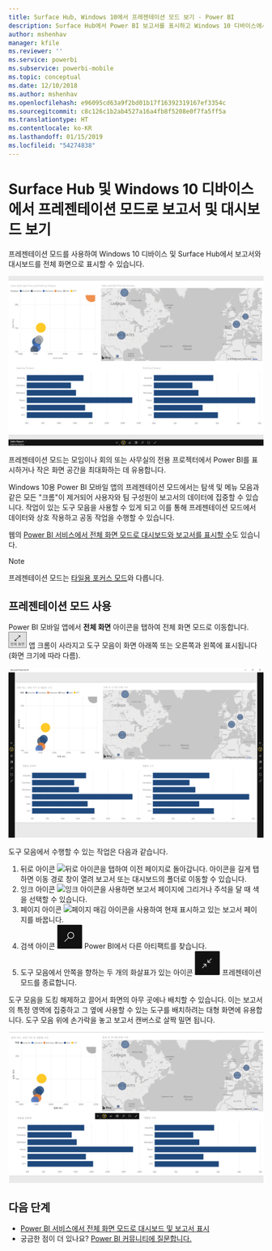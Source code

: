 ```yaml
---
title: Surface Hub, Windows 10에서 프레젠테이션 모드 보기 - Power BI
description: Surface Hub에서 Power BI 보고서를 표시하고 Windows 10 디바이스에서 전체 화면 모드로 Power BI 대시보드, 보고서 및 타일을 표시하는 방법을 알아보세요.
author: mshenhav
manager: kfile
ms.reviewer: ''
ms.service: powerbi
ms.subservice: powerbi-mobile
ms.topic: conceptual
ms.date: 12/10/2018
ms.author: mshenhav
ms.openlocfilehash: e96095cd63a9f2bd01b17f16392319167ef3354c
ms.sourcegitcommit: c8c126c1b2ab4527a16a4fb8f5208e0f7fa5ff5a
ms.translationtype: HT
ms.contentlocale: ko-KR
ms.lasthandoff: 01/15/2019
ms.locfileid: "54274838"
---
```

# <a name="view-reports-and-dashboards-in-presentation-mode-on-surface-hub-and-windows-10-devices"></a>Surface Hub 및 Windows 10 디바이스에서 프레젠테이션 모드로 보고서 및 대시보드 보기
프레젠테이션 모드를 사용하여 Windows 10 디바이스 및 Surface Hub에서 보고서와 대시보드를 전체 화면으로 표시할 수 있습니다. 

![전체 화면 모드의 보고서](./media/mobile-windows-10-app-presentation-mode/power-bi-presentation-mode.png)

프레젠테이션 모드는 모임이나 회의 또는 사무실의 전용 프로젝터에서 Power BI를 표시하거나 작은 화면 공간을 최대화하는 데 유용합니다. 

Windows 10용 Power BI 모바일 앱의 프레젠테이션 모드에서는 탐색 및 메뉴 모음과 같은 모든 "크롬"이 제거되어 사용자와 팀 구성원이 보고서의 데이터에 집중할 수 있습니다. 작업이 있는 도구 모음을 사용할 수 있게 되고 이를 통해 프레젠테이션 모드에서 데이터와 상호 작용하고 공동 작업을 수행할 수 있습니다.

웹의 [Power BI 서비스에서 전체 화면 모드로 대시보드와 보고서를 표시할 수](../end-user-focus.md)도 있습니다.

> [!NOTE]
> 프레젠테이션 모드는 [타일용 포커스 모드](mobile-tiles-in-the-mobile-apps.md)와 다릅니다.
> 
> 

## <a name="use-presentation-mode"></a>프레젠테이션 모드 사용
Power BI 모바일 앱에서 **전체 화면** 아이콘을 탭하여 전체 화면 모드로 이동합니다.
![전체 화면 아이콘](././media/mobile-windows-10-app-presentation-mode/power-bi-full-screen-icon.png) 앱 크롬이 사라지고 도구 모음이 화면 아래쪽 또는 오른쪽과 왼쪽에 표시됩니다(화면 크기에 따라 다름).

![측면 도구 모음이 있는 전체 화면 모드의 보고서](./media/mobile-windows-10-app-presentation-mode/power-bi-presentation-mode2.png)

도구 모음에서 수행할 수 있는 작업은 다음과 같습니다.

1. 뒤로 아이콘 ![뒤로 아이콘을 탭하여](./media/mobile-windows-10-app-presentation-mode/power-bi-windows-10-presentation-back-icon.png) 이전 페이지로 돌아갑니다. 아이콘을 길게 탭하면 이동 경로 창이 열려 보고서 또는 대시보드의 폴더로 이동할 수 있습니다.
2. 잉크 아이콘 ![잉크 아이콘을 사용하면](./media/mobile-windows-10-app-presentation-mode/power-bi-windows-10-presentation-ink-icon.png) 보고서 페이지에 그리거나 주석을 달 때 색을 선택할 수 있습니다. 
3. 페이지 아이콘 ![페이지 매김 아이콘을 사용하여](./media/mobile-windows-10-app-presentation-mode/power-bi-windows-10-presentation-pages-icon.png) 현재 표시하고 있는 보고서 페이지를 바꿉니다.
4. 검색 아이콘 ![검색 아이콘](./media/mobile-windows-10-app-presentation-mode/power-bi-windows-10-presentation-search-icon.png) Power BI에서 다른 아티팩트를 찾습니다.
5. 도구 모음에서 안쪽을 향하는 두 개의 화살표가 있는 아이콘 ![전체 화면 모드 끝내기](./media/mobile-windows-10-app-presentation-mode/power-bi-windows-10-exit-full-screen-icon.png) 프레젠테이션 모드를 종료합니다.

도구 모음을 도킹 해제하고 끌어서 화면의 아무 곳에나 배치할 수 있습니다. 이는 보고서의 특정 영역에 집중하고 그 옆에 사용할 수 있는 도구를 배치하려는 대형 화면에 유용합니다. 도구 모음 위에 손가락을 놓고 보고서 캔버스로 살짝 밀면 됩니다.

![프레젠테이션 모드의 보고서 및 도킹 해제된 도구 모음](./media/mobile-windows-10-app-presentation-mode/power-bi-windows-10-presentation-drag-toolbar.png)


## <a name="next-steps"></a>다음 단계
* [Power BI 서비스에서 전체 화면 모드로 대시보드 및 보고서 표시](../end-user-focus.md)
* 궁금한 점이 더 있나요? [Power BI 커뮤니티에 질문합니다.](http://community.powerbi.com/)

